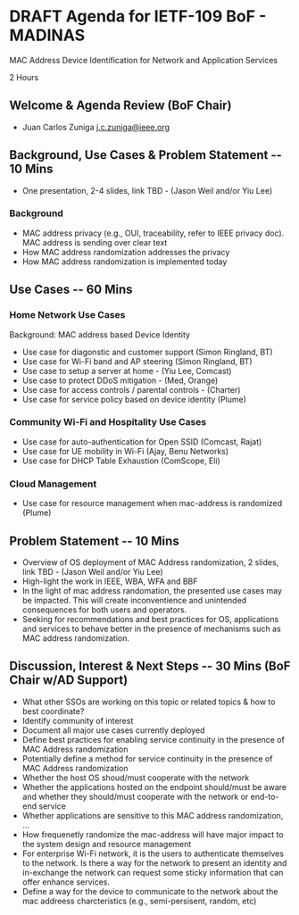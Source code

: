 # DRAFT Agenda for IETF-109 BoF - MADINAS
MAC Address Device Identification for Network and Application Services

2 Hours

## Welcome & Agenda Review (BoF Chair)
- Juan Carlos Zuniga <j.c.zuniga@ieee.org>


## Background, Use Cases & Problem Statement -- 10 Mins
- One presentation, 2-4 slides, link TBD - (Jason Weil and/or Yiu Lee)

### Background
- MAC address privacy (e.g., OUI, traceability, refer to IEEE privacy doc). MAC address is sending over clear text 
- How MAC address randomization addresses the privacy
- How MAC address randomization is implemented today


## Use Cases -- 60 Mins
### Home Network Use Cases
Background: MAC address based Device Identity
- Use case for diagonstic and customer support (Simon Ringland, BT)
- Use case for Wi-Fi band and AP steering (Simon Ringland, BT)
- Use case to setup a server at home - (Yiu Lee, Comcast)
- Use case to protect DDoS mitigation - (Med, Orange)
- Use case for access controls / parental controls - (Charter)
- Use case for service policy based on device identity (Plume)

### Community Wi-Fi and Hospitality Use Cases
- Use case for auto-authentication for Open SSID (Comcast, Rajat)
- Use case for UE mobility in Wi-Fi (Ajay, Benu Networks)
- Use case for DHCP Table Exhaustion (ComScope, Eli)

### Cloud Management
- Use case for resource management when mac-address is randomized (Plume)


## Problem Statement -- 10 Mins
- Overview of OS deployment of MAC Address randomization, 2 slides, link TBD - (Jason Weil and/or Yiu Lee)
- High-light the work in IEEE, WBA, WFA and BBF
- In the light of mac address randomation, the presented use cases may be impacted. This will create inconventience and unintended consequences for both users and operators.
- Seeking for recommendations and best practices for OS, applications and services to behave better in the presence of mechanisms such as MAC address randomization.


## Discussion, Interest & Next Steps -- 30 Mins (BoF Chair w/AD Support)
- What other SSOs are working on this topic or related topics & how to best coordinate?
- Identify community of interest 
- Document all major use cases currently deployed
- Define best practices for enabling service continuity in the presence of MAC Address randomization
- Potentially define a method for service continuity in the presence of MAC Address randomization
- Whether the host OS shoud/must cooperate with the network
- Whether the applications hosted on the endpoint should/must be aware and whether they should/must cooperate with the network or end-to-end service
- Whether applications are sensitive to this MAC address randomization, ...
- How frequenetly randomize the mac-address will have major impact to the system design and resource management
- For enterprise Wi-Fi network, it is the users to authenticate themselves to the network. Is there a way for the network to present an identity and in-exchange the network can request some sticky information that can offer enhance services. 
- Define a way for the device to communicate to the network about the mac addreess charcteristics (e.g., semi-persisent, random, etc)
